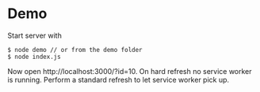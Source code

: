 # Demo

Start server with

```
$ node demo // or from the demo folder
$ node index.js
```

Now open http://localhost:3000/?id=10. On hard refresh no service worker is running. Perform a standard refresh to let service worker pick up.